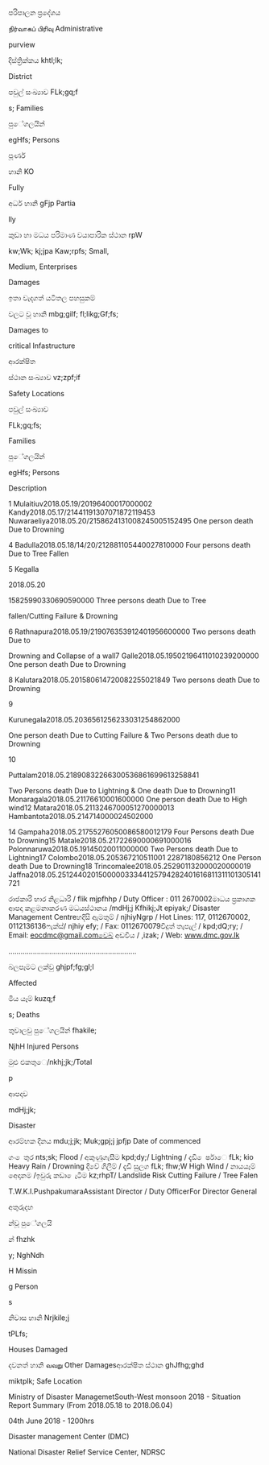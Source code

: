 පරිපාලන ප්‍රදේශය

நிர்வாகப் பிரிவு Administrative

purview

දිස්ත්‍රික්කය khtl;lk;

District

පවුල් සංඛ්‍යාව FLk;gq;f

s; Families

පුේගලයින්

egHfs; Persons

පූර්ණ

හානි KO

Fully

අර්ධ හානි gFjp Partia

lly

කුඩා හා මධය පරිමාණ වයාපාරික ස්ථාන rpW

kw;Wk; kj;jpa Kaw;rpfs; Small,

Medium, Enterprises

Damages

ඉතා වැදගත් යටිතල පහසුකම්

වලට වූ හානි mbg;gilf; fl;likg;Gf;fs;

Damages to

critical Infastructure

ආරක්ෂිත

ස්ථාන සංඛ්‍යාව vz;zpf;if

Safety Locations

පවුල් සංඛ්‍යාව

FLk;gq;fs;

Families

පුේගලයින්

egHfs; Persons

Description

1 Mulaitiuv2018.05.19/20196400017000002 Kandy2018.05.17/21441191307071872119453 Nuwaraeliya2018.05.20/2158624131008245005152495 One person death Due to Drowning

4 Badulla2018.05.18/14/20/212881105440027810000 Four persons death Due to Tree Fallen

5 Kegalla

2018.05.20

15825990330690590000 Three persons death Due to Tree

fallen/Cutting Failure & Drowning

6 Rathnapura2018.05.19/219076353912401956600000 Two persons death Due to

Drowning and Collapse of a wall7 Galle2018.05.19502196411010239200000 One person death Due to Drowning

8 Kalutara2018.05.201580614720082255021849 Two persons death Due to Drowning

9

Kurunegala2018.05.2036561256233031254862000

One person death Due to Cutting Failure & Two Persons death due to Drowning

10

Puttalam2018.05.21890832266300536861699613258841

Two Persons death Due to Lightning & One death Due to Drowning11 Monaragala2018.05.21176610001600000 One person death Due to High wind12 Matara2018.05.2113246700051270000013 Hambantota2018.05.214714000024502000

14 Gampaha2018.05.21755276050086580012179 Four Persons death Due to Drowning15 Matale2018.05.21722690000691000016 Polonnaruwa2018.05.19145020011000000 Two Persons death Due to Lightning17 Colombo2018.05.205367210511001 2287180856212 One Person death Due to Drowning18 Trincomalee2018.05.252901132000020000019 Jaffna2018.05.251244020150000033344125794282401616811311101305141721

රාජකාරි භාර නිළධාරි / flik mjpfhhp / Duty Officer : 011 2670002මාධය ප්‍රකාශක ආපදා කළමනාකරණ මධයස්ථානය /mdHj;j Kfhikj;Jt epiyak;/ Disaster Management Centreහදිසි ඇමතුම් / njhiyNgrp / Hot Lines: 117, 0112670002, 0112136136ෆැක්ස්/ njhiy efy; / Fax: 0112670079විදුත් තැපැල් / kpd;dQ;ry; / Email: eocdmc@gmail.comවෙබ් අඩවිය / ,izak; / Web: www.dmc.gov.lk

……………….……………………………………..

බලපෑමට ලක්වු ghjpf;fg;gl;l

Affected

මිය යෑම් kuzq;f

s; Deaths

තුවාලවු පුේගලයින් fhakile;

NjhH Injured Persons

මුළු එකතුෙ/nkhj;jk;/Total

p

ආපදාව

mdHj;jk;

Disaster

ආරම්භක දිනය mdu;j;jk; Muk;gpj;j jpfjp Date of commenced

ගං ෙතුර nts;sk; Flood / අකුණුගැසීම kpd;dy;/ Lightning / දැඩි ෙර්ෂාෙ fLk; kio Heavy Rain / Drowning දිවේ ගිලීම් / දැඩි සුලග fLk; fhw;W High Wind / නායයෑම් අෙදානම /ඉවුරු කඩා ෙැටීම kz;rhpT/ Landslide Risk Cutting Failure / Tree Falen

T.W.K.I.PushpakumaraAssistant Director / Duty OfficerFor Director General

අතුරුදහ

න්වූ පුේගලයි

න් fhzhk

y; NghNdh

H Missin

g Person

s

නිවාස හානි Nrjkile;j

tPLfs;

Houses Damaged

දවනත් හානි வவ​று Other Damagesආරක්ෂිත ස්ථාන ghJfhg;ghd

miktplk; Safe Location

Ministry of Disaster ManagemetSouth-West monsoon 2018 - Situation Report Summary (From 2018.05.18 to 2018.06.04)

04th June 2018 - 1200hrs

Disaster management Center (DMC)

National Disaster Relief Service Center, NDRSC